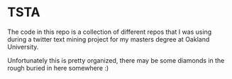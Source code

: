TSTA
====

The code in this repo is a collection of different repos that I was using during a twitter text mining project for my masters degree at Oakland University.

Unfortunately this is pretty organized, there may be some diamonds in the rough buried in here somewhere :)
